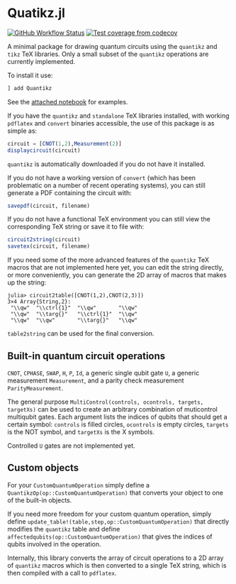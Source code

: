 # Quatikz.jl

[![GitHub Workflow Status](https://img.shields.io/github/workflow/status/Krastanov/Quantikz/CI)](https://github.com/Krastanov/Quantikz/actions?query=workflow%3ACI+branch%3Amain)
[![Test coverage from codecov](https://img.shields.io/codecov/c/gh/Krastanov/Quantikz?label=codecov)](https://codecov.io/gh/Krastanov/Quantikz)

A minimal package for drawing quantum circuits using the `quantikz` and `tikz` TeX libraries. Only a small subset of the `quantikz` operations are currently implemented.

To install it use:

```julia
] add Quantikz
```

See the [attached notebook](https://github.com/Krastanov/Quantikz/blob/main/Quantikz.ipynb) for examples.

If you have the `quantikz` and `standalone` TeX libraries installed, with working `pdflatex` and `convert` binaries accessible, the use of this package is as simple as:

```julia
circuit = [CNOT(1,2),Measurement(2)]
displaycircuit(circuit)
```

`quantikz` is automatically downloaded if you do not have it installed.

If you do not have a working version of `convert` (which has been problematic on a number of recent operating systems), you can still generate a PDF containing the circuit with:

```julia
savepdf(circuit, filename)
```

If you do not have a functional TeX environment you can still view the corresponding TeX string or save it to file with:

```julia
circuit2string(circuit)
savetex(circuit, filename)
```

If you need some of the more advanced features of the `quantikz` TeX macros that are not implemented here yet, you can edit the string directly, or more conveniently, you can generate the 2D array of macros that makes up the string:

```
julia> circuit2table([CNOT(1,2),CNOT(2,3)])
3×4 Array{String,2}:
 "\\qw"  "\\ctrl{1}"  "\\qw"       "\\qw"
 "\\qw"  "\\targ{}"   "\\ctrl{1}"  "\\qw"
 "\\qw"  "\\qw"       "\\targ{}"   "\\qw"
```

`table2string` can be used for the final conversion.

## Built-in quantum circuit operations

`CNOT`, `CPHASE`, `SWAP`, `H`, `P`, `Id`, a generic single qubit gate `U`, a generic measurement `Measurement`, and a parity check measurement `ParityMeasurement`.

The general purpose `MultiControl(controls, ocontrols, targets, targetXs)` can be used to create an arbitrary combination of muticontrol multiqubit gates. Each argument lists the indices of qubits that should get a certain symbol: `controls` is filled circles, `ocontrols` is empty circles, `targets` is the NOT symbol, and `targetXs` is the X symbols.

Controlled `U` gates are not implemented yet.

## Custom objects

For your `CustomQuantumOperation` simply define a `QuantikzOp(op::CustomQuantumOperation)` that converts your object to one of the built-in objects.

If you need more freedom for your custom quantum operation, simply define `update_table!(table,step,op::CustomQuantumOperation)` that directly modifies the `quantikz` table and define `affectedqubits(op::CustomQuantumOperation)` that gives the indices of qubits involved in the operation.

Internally, this library converts the array of circuit operations to a 2D array of `quantikz` macros which is then converted to a single TeX string, which is then compiled with a call to `pdflatex`.
